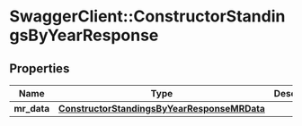 # SwaggerClient::ConstructorStandingsByYearResponse

## Properties
Name | Type | Description | Notes
------------ | ------------- | ------------- | -------------
**mr_data** | [**ConstructorStandingsByYearResponseMRData**](ConstructorStandingsByYearResponseMRData.md) |  | [optional] 

